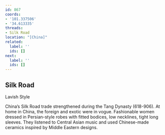 ```yaml
---
id: 867
coords:
- '101.337506'
- '34.613335'
threads:
- Silk Road
location: "[China]"
related:
  label: ''
  ids: []
next:
  label: ''
  ids: []
---
```


## Silk Road

Lavish Style

China’s Silk Road trade strengthened during the Tang Dynasty (618-906). At home in China, the foreign and exotic were in vogue. Fashionable women dressed in Persian-style robes with fitted bodices, low necklines, tight long sleeves. They listened to Central Asian music and used Chinese-made ceramics inspired by Middle Eastern designs.
